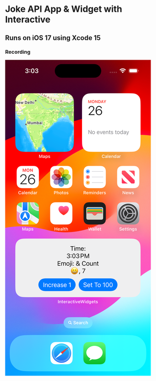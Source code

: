 # Joke API App & Widget with Interactive

## Runs on iOS 17 using Xcode 15

### Recording

![Video](https://github.com/c2p-cmd/JokeAPI/blob/interactive/Simulator%20Screenshot%20-%20iPhone%2014%20Pro%20-%202023-06-26%20at%2015.03.35.png)
